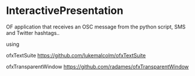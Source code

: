 InteractivePresentation
=======================



OF application that receives an OSC message from the python script, SMS and Twitter hashtags..

using 


ofxTextSuite
https://github.com/lukemalcolm/ofxTextSuite

ofxTransparentWindow
https://github.com/radames/ofxTransparentWindow
